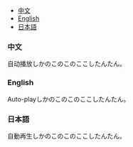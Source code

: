 - [中文](#中文)
- [English](#english)
- [日本語](#日本語)

### 中文

自动播放しかのこのこのここしたんたん。

### English

Auto-playしかのこのこのここしたんたん。

### 日本語

自動再生しかのこのこのここしたんたん。
